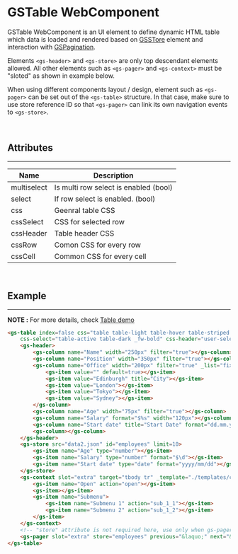 # GSTable WebComponent

GSTable WebComponent is  an UI element to define dynamic HTML table which data is loaded and rendered based on [GSSTore](GSStore.md) element and interaction with [GSPagination](GSPagination.md). 

Elements ```<gs-header>``` and ```<gs-store>``` are only top descendant elements allowed. 
All other elements such as ```<gs-pager>``` and ```<gs-context>``` must be "sloted" as shown in example below.

When using different components layout / design, element such as ```<gs-pager>``` can be set out of the ```<gs-table>``` structure. In that case, make sure to use store reference ID so that ```<gs-pager>``` can link its own navigation events to ```<gs-store>```.

<br>

## Attributes
---

| Name               | Description                                              |
|--------------------|----------------------------------------------------------|
| multiselect        | Is multi row select is enabled (bool)                    |
| select             | If row select is enabled. (bool)                         |
| css                | Geenral table CSS                                        | 
| cssSelect          | CSS for selected row                                     | 
| cssHeader          | Table header CSS                                         | 
| cssRow             | Comon CSS for every row                                  | 
| cssCell            | Common CSS for every cell                                | 

<br>

## Example
---
 
**NOTE :** 
For more details, check [Table demo](../../demos/table/)

```html
<gs-table index=false css="table table-light table-hover table-striped user-select-none m-0"
    css-select="table-active table-dark _fw-bold" css-header="user-select-none table-light">
    <gs-header>
        <gs-column name="Name" width="250px" filter="true"></gs-column>
        <gs-column name="Position" width="350px" filter="true"></gs-column>
        <gs-column name="Office" width="200px" filter="true" _list="fixed">
            <gs-item value="" default=true></gs-item>
            <gs-item value="Edinburgh" title="City"></gs-item>
            <gs-item value="London"></gs-item>
            <gs-item value="Tokyo"></gs-item>
            <gs-item value="Sydney"></gs-item>
        </gs-column>
        <gs-column name="Age" width="75px" filter="true"></gs-column>
        <gs-column name="Salary" format="$%s" width="120px"></gs-column>
        <gs-column name="Start date" title="Start Date" format="dd.mm.yyyy" width="130px"></gs-column>
        <gs-column></gs-column>
    </gs-header>
    <gs-store src="data2.json" id="employees" limit=10>
        <gs-item name="Age" type="number"></gs-item>
        <gs-item name="Salary" type="number" format="$\d"></gs-item>
        <gs-item name="Start date" type="date" format="yyyy/mm/dd"></gs-item>
    </gs-store>
    <gs-context slot="extra" target="tbody tr" _template="./templates/context.tpl">
        <gs-item name="Open" action="open"></gs-item>
        <gs-item></gs-item>
        <gs-item name="Submenu">
            <gs-item name="Submenu 1" action="sub_1_1"></gs-item>
            <gs-item name="Submenu 2" action="sub_1_2"></gs-item>
        </gs-item>
    </gs-context>
    <!-- "store" attribute is not required here, use only when gs-pager is placed out of gs-table  -->
    <gs-pager slot="extra" store="employees" previous="&laquo;" next="&raquo;" firstlast="false"></gs-pager>
</gs-table>
```
